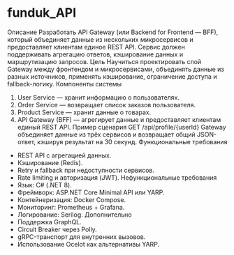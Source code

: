 # funduk_API

Описание
Разработать API Gateway (или Backend for Frontend — BFF), который объединяет
данные из нескольких микросервисов и предоставляет клиентам единое REST
API. Сервис должен поддерживать агрегацию ответов, кэширование данных и
маршрутизацию запросов.
Цель
Научиться проектировать слой Gateway между фронтендом и микросервисами,
объединять данные из разных источников, применять кэширование,
ограничение доступа и fallback-логику.
Компоненты системы
1. User Service — хранит информацию о пользователях.
2. Order Service — возвращает список заказов пользователя.
3. Product Service — хранит данные о товарах.
4. API Gateway (BFF) — агрегирует данные и предоставляет клиентам единый
REST API.
Пример сценария
GET /api/profile/{userId}
Gateway объединяет данные из трёх сервисов и возвращает общий JSON-ответ,
кэшируя результат на 30 секунд.
Функциональные требования
- REST API с агрегацией данных.
- Кэширование (Redis).
- Retry и fallback при недоступности сервисов.
- Rate limiting и авторизация (JWT).
Нефункциональные требования
- Язык: C# (.NET 8).
- Фреймворк: ASP.NET Core Minimal API или YARP.
- Контейнеризация: Docker Compose.
- Мониторинг: Prometheus + Grafana.
- Логирование: Serilog.
Дополнительно
- Поддержка GraphQL.
- Circuit Breaker через Polly.
- gRPC-транспорт для внутренних вызовов.
- Использование Ocelot как альтернативы YARP.
